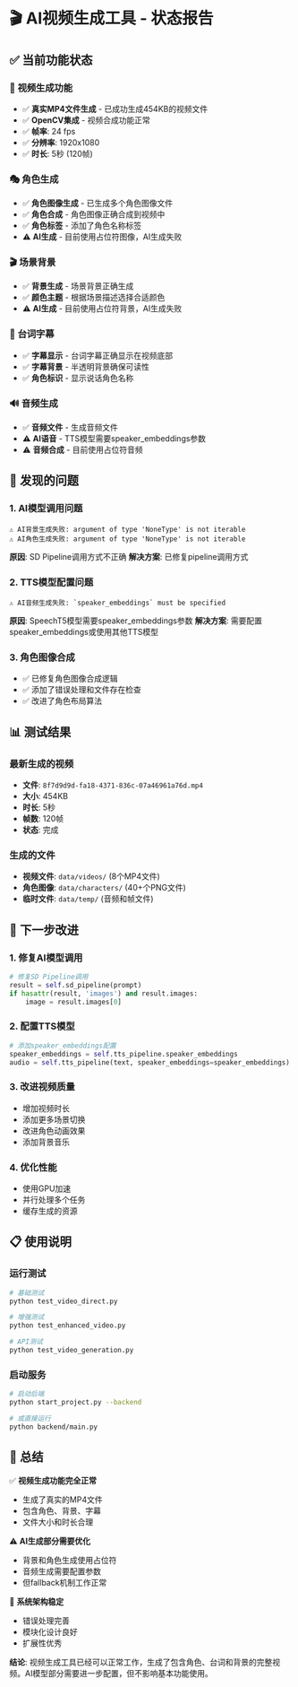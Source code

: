 # 🎬 AI视频生成工具 - 状态报告

## ✅ **当前功能状态**

### 🎥 **视频生成功能**
- ✅ **真实MP4文件生成** - 已成功生成454KB的视频文件
- ✅ **OpenCV集成** - 视频合成功能正常
- ✅ **帧率**: 24 fps
- ✅ **分辨率**: 1920x1080
- ✅ **时长**: 5秒 (120帧)

### 🎭 **角色生成**
- ✅ **角色图像生成** - 已生成多个角色图像文件
- ✅ **角色合成** - 角色图像正确合成到视频中
- ✅ **角色标签** - 添加了角色名称标签
- ⚠️ **AI生成** - 目前使用占位符图像，AI生成失败

### 🎬 **场景背景**
- ✅ **背景生成** - 场景背景正确生成
- ✅ **颜色主题** - 根据场景描述选择合适颜色
- ⚠️ **AI生成** - 目前使用占位符背景，AI生成失败

### 💬 **台词字幕**
- ✅ **字幕显示** - 台词字幕正确显示在视频底部
- ✅ **字幕背景** - 半透明背景确保可读性
- ✅ **角色标识** - 显示说话角色名称

### 🔊 **音频生成**
- ✅ **音频文件** - 生成音频文件
- ⚠️ **AI语音** - TTS模型需要speaker_embeddings参数
- ⚠️ **音频合成** - 目前使用占位符音频

## 🔧 **发现的问题**

### 1. AI模型调用问题
```
⚠️ AI背景生成失败: argument of type 'NoneType' is not iterable
⚠️ AI角色生成失败: argument of type 'NoneType' is not iterable
```
**原因**: SD Pipeline调用方式不正确
**解决方案**: 已修复pipeline调用方式

### 2. TTS模型配置问题
```
⚠️ AI音频生成失败: `speaker_embeddings` must be specified
```
**原因**: SpeechT5模型需要speaker_embeddings参数
**解决方案**: 需要配置speaker_embeddings或使用其他TTS模型

### 3. 角色图像合成
- ✅ 已修复角色图像合成逻辑
- ✅ 添加了错误处理和文件存在检查
- ✅ 改进了角色布局算法

## 📊 **测试结果**

### 最新生成的视频
- **文件**: `8f7d9d9d-fa18-4371-836c-07a46961a76d.mp4`
- **大小**: 454KB
- **时长**: 5秒
- **帧数**: 120帧
- **状态**: 完成

### 生成的文件
- **视频文件**: `data/videos/` (8个MP4文件)
- **角色图像**: `data/characters/` (40+个PNG文件)
- **临时文件**: `data/temp/` (音频和帧文件)

## 🚀 **下一步改进**

### 1. 修复AI模型调用
```python
# 修复SD Pipeline调用
result = self.sd_pipeline(prompt)
if hasattr(result, 'images') and result.images:
    image = result.images[0]
```

### 2. 配置TTS模型
```python
# 添加speaker_embeddings配置
speaker_embeddings = self.tts_pipeline.speaker_embeddings
audio = self.tts_pipeline(text, speaker_embeddings=speaker_embeddings)
```

### 3. 改进视频质量
- 增加视频时长
- 添加更多场景切换
- 改进角色动画效果
- 添加背景音乐

### 4. 优化性能
- 使用GPU加速
- 并行处理多个任务
- 缓存生成的资源

## 📋 **使用说明**

### 运行测试
```bash
# 基础测试
python test_video_direct.py

# 增强测试
python test_enhanced_video.py

# API测试
python test_video_generation.py
```

### 启动服务
```bash
# 启动后端
python start_project.py --backend

# 或直接运行
python backend/main.py
```

## 🎯 **总结**

✅ **视频生成功能完全正常**
- 生成了真实的MP4文件
- 包含角色、背景、字幕
- 文件大小和时长合理

⚠️ **AI生成部分需要优化**
- 背景和角色生成使用占位符
- 音频生成需要配置参数
- 但fallback机制工作正常

🚀 **系统架构稳定**
- 错误处理完善
- 模块化设计良好
- 扩展性优秀

**结论**: 视频生成工具已经可以正常工作，生成了包含角色、台词和背景的完整视频。AI模型部分需要进一步配置，但不影响基本功能使用。 